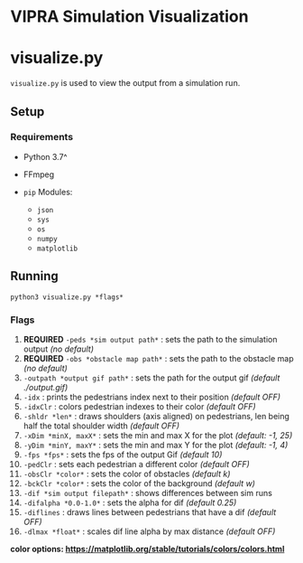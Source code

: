 
# VIPRA Simulation Visualization

# visualize.py

`visualize.py` is used to view the output from a simulation run.

## Setup

### Requirements

- Python 3.7^

- FFmpeg

- `pip` Modules:
  - `json`
  - `sys`
  - `os`
  - `numpy`
  - `matplotlib`


## Running

`python3 visualize.py *flags*`

### Flags

1. **REQUIRED** `-peds *sim output path*` : sets the path to the simulation output *(no default)*
2. **REQUIRED** `-obs *obstacle map path*` : sets the path to the obstacle map *(no default)*
3. `-outpath *output gif path*` : sets the path for the output gif *(default ./output.gif)*
4. `-idx` : prints the pedestrians index next to their position *(default OFF)*
5. `-idxClr` : colors pedestrian indexes to their color *(default OFF)*
6. `-shldr *len*` : draws shoulders (axis aligned) on pedestrians, len being half the total shoulder width *(default OFF)*
7. `-xDim *minX, maxX*` : sets the min and max X for the plot *(default: -1, 25)*
8. `-yDim *minY, maxY*` : sets the min and max Y for the plot *(default: -1, 4)*
9. `-fps *fps*` : sets the fps of the output Gif *(default 10)*
10. `-pedClr` : sets each pedestrian a different color *(default OFF)*
11. `-obsClr *color*` : sets the color of obstacles *(default k)*
12. `-bckClr *color*` : sets the color of the background *(default w)*
13. `-dif *sim output filepath*` : shows differences between sim runs
14. `-difalpha *0.0-1.0*` : sets the alpha for dif *(default 0.25)*
15. `-diflines` : draws lines between pedestrians that have a dif *(default OFF)*
16. `-dlmax *float*` : scales dif line alpha by max distance *(default OFF)*

**color options: https://matplotlib.org/stable/tutorials/colors/colors.html**